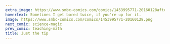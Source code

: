 ```yaml
---
extra_image: https://www.smbc-comics.com/comics/1453995771-20160128after.png
hovertext: Sometimes I get bored twice, if you're up for it.
image: https://www.smbc-comics.com/comics/1453995771-20160128.png
next_comic: science-magic
prev_comic: teaching-math
title: Just the tip
---
```


